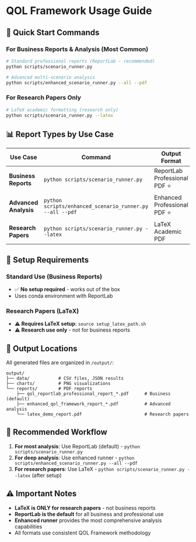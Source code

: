 # QOL Framework Usage Guide

## 🎯 Quick Start Commands

### For Business Reports & Analysis (Most Common)
```bash
# Standard professional reports (ReportLab - recommended)
python scripts/scenario_runner.py

# Advanced multi-scenario analysis 
python scripts/enhanced_scenario_runner.py --all --pdf
```

### For Research Papers Only
```bash
# LaTeX academic formatting (research only)
python scripts/scenario_runner.py --latex
```

## 📊 Report Types by Use Case

| Use Case | Command | Output Format |
|----------|---------|---------------|
| **Business Reports** | `python scripts/scenario_runner.py` | ReportLab Professional PDF ⭐ |
| **Advanced Analysis** | `python scripts/enhanced_scenario_runner.py --all --pdf` | Enhanced Professional PDF ⭐ |
| **Research Papers** | `python scripts/scenario_runner.py --latex` | LaTeX Academic PDF |

## 🔧 Setup Requirements

### Standard Use (Business Reports)
- ✅ **No setup required** - works out of the box
- Uses conda environment with ReportLab

### Research Papers (LaTeX)
- ⚠️ **Requires LaTeX setup**: `source setup_latex_path.sh`
- ⚠️ **Research use only** - not for business reports

## 📁 Output Locations

All generated files are organized in `/output/`:
```
output/
├── data/           # CSV files, JSON results
├── charts/         # PNG visualizations  
└── reports/        # PDF reports
    ├── qol_reportlab_professional_report_*.pdf      # Business (default)
    ├── enhanced_qol_framework_report_*.pdf          # Advanced analysis
    └── latex_demo_report.pdf                        # Research papers
```

## 🚀 Recommended Workflow

1. **For most analysis**: Use ReportLab (default) - `python scripts/scenario_runner.py`
2. **For deep analysis**: Use enhanced runner - `python scripts/enhanced_scenario_runner.py --all --pdf`  
3. **For research papers**: Use LaTeX - `python scripts/scenario_runner.py --latex` (after setup)

## ⚠️ Important Notes

- **LaTeX is ONLY for research papers** - not business reports
- **ReportLab is the default** for all business and professional use
- **Enhanced runner** provides the most comprehensive analysis capabilities
- All formats use consistent QOL Framework methodology